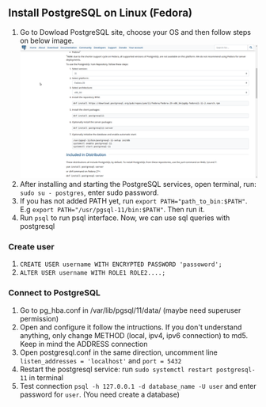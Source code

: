 ## Install PostgreSQL on Linux (Fedora)
1. Go to Dowload PostgreSQL site, choose your OS and then follow steps on below image.
![Choose version](./image/choose.png)
2. After installing and starting the PostgreSQL services, open terminal, run: `sudo su - postgres`, enter sudo password.
3. If you has not added PATH yet, run `export PATH="path_to_bin:$PATH"`. E.g `export PATH="/usr/pgsql-11/bin:$PATH"`. Then run it.
4. Run `psql` to run psql interface. Now, we can use sql queries with postgresql
### Create user
1. `CREATE USER username WITH ENCRYPTED PASSWORD 'passoword';`
2. `ALTER USER username WITH ROLE1 ROLE2....;`
### Connect to PostgreSQL
1. Go to pg_hba.conf in /var/lib/pgsql/11/data/ (maybe need superuser permission)
2. Open and configure it follow the intructions. If you don't understand anything, only change METHOD (local, ipv4, ipv6 connection) to md5. Keep in mind the ADDRESS connection
3. Open postgresql.conf in the same direction, uncomment line `listen_addresses = 'localhost'` and `port = 5432`
4. Restart the postgresql service: run `sudo systemctl restart postgresql-11` in terminal
5. Test connection `psql -h 127.0.0.1 -d database_name -U user` and enter password for `user`. (You need create a database)
